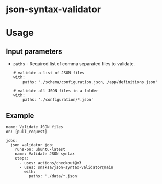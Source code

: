 # json-syntax-validator

# Usage
## Input parameters
- `paths` - Required list of comma separated files to validate.

    ```
    # validate a list of JSON files
    with:
        paths: './schema/configuration.json,./app/definitions.json'

    # validate all JSON files in a folder
    with:
        paths: './configuration/*.json'
    ```

## Example

```
name: Validate JSON files
on: [pull_request]

jobs:
  json_validator_job:
    runs-on: ubuntu-latest
    name: Validate JSON syntax
    steps:
      - uses: actions/checkout@v3
      - uses: snaksa/json-syntax-validator@main
        with:
          paths: './data/*.json'
```